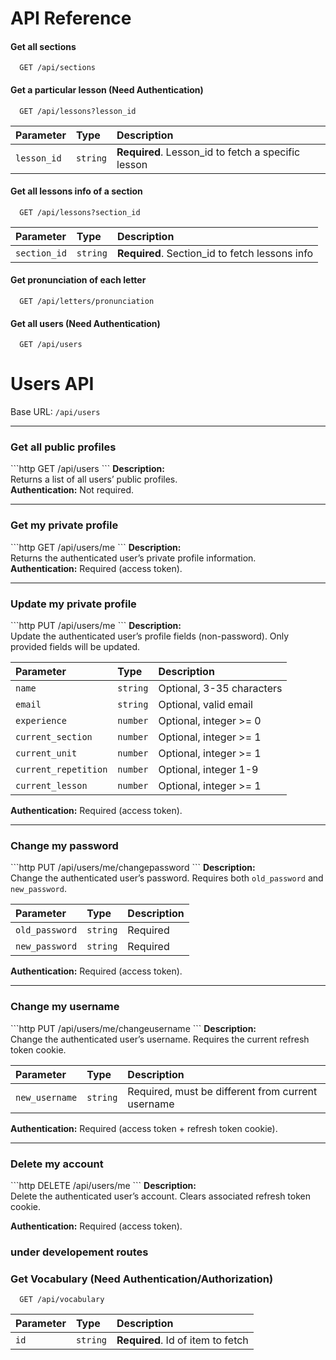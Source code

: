 # API Reference

#### Get all sections
```http
  GET /api/sections
```


#### Get a particular lesson (Need Authentication)
```http
  GET /api/lessons?lesson_id
```
| Parameter | Type     | Description                       |
| :-------- | :------- | :-------------------------------- |
| `lesson_id`      | `string` | **Required**. Lesson_id to fetch a specific lesson |



#### Get all lessons info of a section
```http
  GET /api/lessons?section_id
```
| Parameter | Type     | Description                       |
| :-------- | :------- | :-------------------------------- |
| `section_id`      | `string` | **Required**. Section_id to fetch lessons info |



#### Get pronunciation of each letter
```http
  GET /api/letters/pronunciation
```



#### Get all users (Need Authentication)
```http
  GET /api/users
```


# Users API

Base URL: `/api/users`

---

### Get all public profiles
\`\`\`http
GET /api/users
\`\`\`
**Description:**  
Returns a list of all users’ public profiles.  
**Authentication:** Not required.

---

### Get my private profile
\`\`\`http
GET /api/users/me
\`\`\`
**Description:**  
Returns the authenticated user’s private profile information.  
**Authentication:** Required (access token).  

---

### Update my private profile
\`\`\`http
PUT /api/users/me
\`\`\`
**Description:**  
Update the authenticated user’s profile fields (non-password). Only provided fields will be updated.  

| Parameter | Type     | Description                       |
| :-------- | :------- | :-------------------------------- |
| `name`           | `string`  | Optional, 3-35 characters |
| `email`          | `string`  | Optional, valid email |
| `experience`     | `number`  | Optional, integer >= 0 |
| `current_section`| `number`  | Optional, integer >= 1 |
| `current_unit`   | `number`  | Optional, integer >= 1 |
| `current_repetition` | `number` | Optional, integer 1-9 |
| `current_lesson` | `number`  | Optional, integer >= 1 |

**Authentication:** Required (access token).  

---

### Change my password
\`\`\`http
PUT /api/users/me/changepassword
\`\`\`
**Description:**  
Change the authenticated user’s password. Requires both `old_password` and `new_password`.  

| Parameter | Type     | Description                       |
| :-------- | :------- | :-------------------------------- |
| `old_password` | `string` | Required |
| `new_password` | `string` | Required |

**Authentication:** Required (access token).  

---

### Change my username
\`\`\`http
PUT /api/users/me/changeusername
\`\`\`
**Description:**  
Change the authenticated user’s username. Requires the current refresh token cookie.  

| Parameter | Type     | Description                       |
| :-------- | :------- | :-------------------------------- |
| `new_username` | `string` | Required, must be different from current username |

**Authentication:** Required (access token + refresh token cookie).  

---

### Delete my account
\`\`\`http
DELETE /api/users/me
\`\`\`
**Description:**  
Delete the authenticated user’s account. Clears associated refresh token cookie.  

**Authentication:** Required (access token).  






### under developement routes

### Get Vocabulary (Need Authentication/Authorization)
```http
  GET /api/vocabulary
```
| Parameter | Type     | Description                       |
| :-------- | :------- | :-------------------------------- |
| `id`      | `string` | **Required**. Id of item to fetch |


